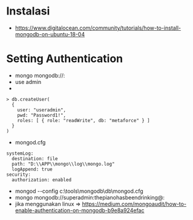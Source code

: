 # Instalasi
- https://www.digitalocean.com/community/tutorials/how-to-install-mongodb-on-ubuntu-18-04
# Setting Authentication
- mongo mongodb://<host>:<port>
- use admin
- 
```
> db.createUser(
  {
    user: "useradmin",
    pwd: "Password1!",
    roles: [ { role: "readWrite", db: "metaforce" } ]
  }
)
```
- mongod.cfg
```
systemLog:
  destination: file
  path: "D:\\APP\\mongo\\log\\mongo.log"
  logAppend: true
security:
  authorization: enabled
```
- mongod --config c:\tools\mongodb\db\mongod.cfg
- mongo mongodb://superadmin:thepianohasbeendrinking@<host>:<port>
- jika menggunakan linux => https://medium.com/mongoaudit/how-to-enable-authentication-on-mongodb-b9e8a924efac
